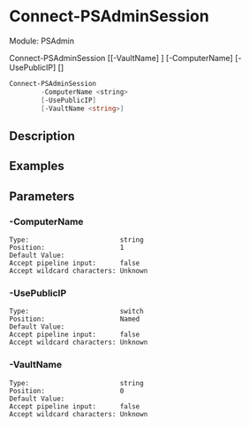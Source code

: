 ﻿# Connect-PSAdminSession
Module: PSAdmin


Connect-PSAdminSession [[-VaultName] <string>] [-ComputerName] <string> [-UsePublicIP] [<CommonParameters>]


``` powershell
Connect-PSAdminSession
        -ComputerName <string>
        [-UsePublicIP]
        [-VaultName <string>]
```

## Description


## Examples
## Parameters

### \-ComputerName

```
Type:                       string  
Position:                   1  
Default Value:                
Accept pipeline input:      false  
Accept wildcard characters: Unknown  
```
### \-UsePublicIP

```
Type:                       switch  
Position:                   Named  
Default Value:                
Accept pipeline input:      false  
Accept wildcard characters: Unknown  
```
### \-VaultName

```
Type:                       string  
Position:                   0  
Default Value:                
Accept pipeline input:      false  
Accept wildcard characters: Unknown  
```
